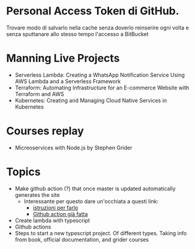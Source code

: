 # Personal Access Token di GitHub. 
Trovare modo di salvarlo nella cache senza doverlo reinserire ogni volta e senza sputtanare allo stesso tempo l'accesso a BitBucket

# Manning Live Projects

- Serverless Lambda: Creating a WhatsApp Notification Service Using AWS Lambda and a Serverless Framework
- Terraform: Automating Infrastructure for an E-commerce Website with Terraform and AWS
- Kubernetes: Creating and Managing Cloud Native Services in Kubernetes

# Courses replay

- Micreoservices with Node.js by Stephen Grider

# Topics

- Make github action (?) that once master is updated automatically generates the site
  - Interessante per questo dare un'occhiata a questi link:
    - [istruzioni per farlo](https://squidfunk.github.io/mkdocs-material/publishing-your-site/#with-github-actions)
    - [Github action già fatta]()
- Create lambda with typescript
- Github actions
- Steps to start a new typescript project. Of different types. Taking info from book, official documentation, and grider courses
